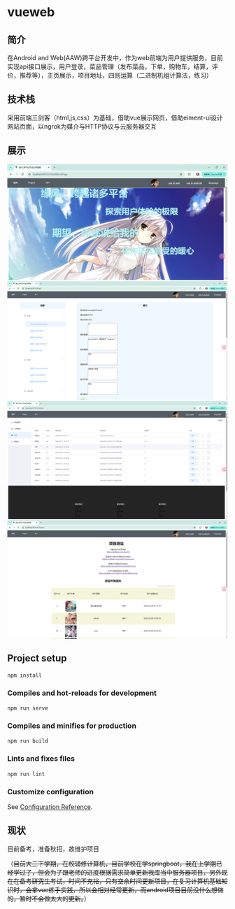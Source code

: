 # vueweb

##  简介
在Android and Web(AAW)跨平台开发中，作为web前端为用户提供服务，目前实现api接口展示，用户登录，菜品管理（发布菜品，下单，购物车，结算，评价，推荐等），主页展示，项目地址，四则运算（二进制机组计算法，练习）

## 技术栈
采用前端三剑客（html,js,css）为基础，借助vue展示网页，借助eiment-ui设计网站页面，以ngrok为媒介与HTTP协议与云服务器交互

## 展示
![主页展示](imgShow/index.png)  
![api文档展示](imgShow/api.png) 
![菜品推荐展示](imgShow/Recommended.png) 
![项目展示](imgShow/user.png) 

## Project setup
```
npm install
```

### Compiles and hot-reloads for development
```
npm run serve
```

### Compiles and minifies for production
```
npm run build
```

### Lints and fixes files
```
npm run lint
```

### Customize configuration
See [Configuration Reference](https://cli.vuejs.org/config/).


## 现状
目前备考，准备秋招，故维护项目    


（<del>目前大三下学期，在校辅修计算机，目前学校在学springboot，我在上学期已经学过了，但会为了跟老师的进度根据需求简单更新我库当中服务器项目，另外现在在备考研究生考试，时间不充裕，只有空余时间更新项目，在复习计算机基础知识时，会拿vue练手实践，所以会相对经常更新，而android项目目前没什么想做的，暂时不会做太大的更新。</del>）
